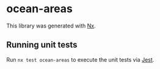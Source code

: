 # ocean-areas

This library was generated with [Nx](https://nx.dev).

## Running unit tests

Run `nx test ocean-areas` to execute the unit tests via [Jest](https://jestjs.io).
